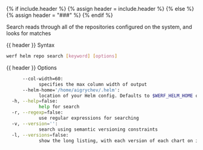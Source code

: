 {% if include.header %}
{% assign header = include.header %}
{% else %}
{% assign header = "###" %}
{% endif %}

Search reads through all of the repositories configured on the system, and
looks for matches


{{ header }} Syntax

```bash
werf helm repo search [keyword] [options]
```

{{ header }} Options

```bash
      --col-width=60:
            specifies the max column width of output
      --helm-home='/home/aigrychev/.helm':
            location of your Helm config. Defaults to $WERF_HELM_HOME or $HELM_HOME
  -h, --help=false:
            help for search
  -r, --regexp=false:
            use regular expressions for searching
  -v, --version='':
            search using semantic versioning constraints
  -l, --versions=false:
            show the long listing, with each version of each chart on its own line
```


